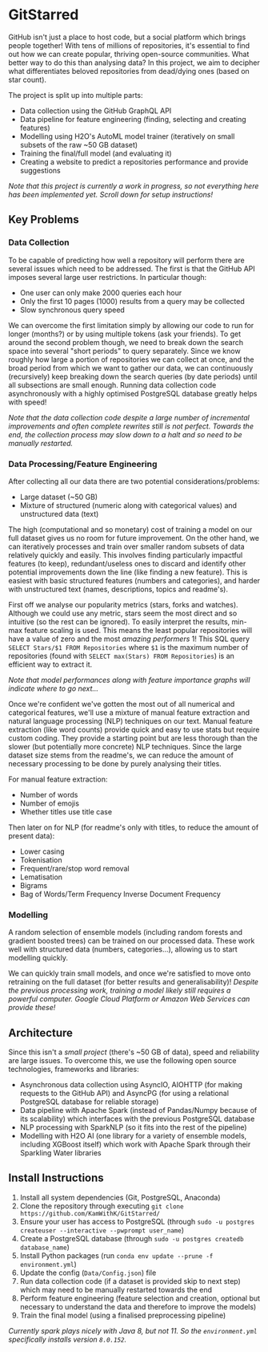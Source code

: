 # GitStarred
GitHub isn't just a place to host code, but a social platform which brings people together!
With tens of millions of repositories, it's essential to find out how we can create popular, thriving open-source communities.
What better way to do this than analysing data?
In this project, we aim to decipher what differentiates beloved repositories from dead/dying ones (based on star count).

The project is split up into multiple parts:
* Data collection using the GitHub GraphQL API
* Data pipeline for feature engineering (finding, selecting and creating features)
* Modelling using H2O's AutoML model trainer (iteratively on small subsets of the raw ~50 GB dataset)
* Training the final/full model (and evaluating it)
* Creating a website to predict a repositories performance and provide suggestions

*Note that this project is currently a work in progress, so not everything here has been implemented yet.*
*Scroll down for setup instructions!*

## Key Problems
### Data Collection
To be capable of predicting how well a repository will perform there are several issues which need to be addressed.
The first is that the GitHub API imposes several large user restrictions.
In particular though:
* One user can only make 2000 queries each hour
* Only the first 10 pages (1000) results from a query may be collected
* Slow synchronous query speed

We can overcome the first limitation simply by allowing our code to run for longer (months?) or by using multiple tokens (ask your friends).
To get around the second problem though, we need to break down the search space into several "short periods" to query separately.
Since we know roughly how large a portion of repositories we can collect at once, and the broad period from which we want to gather our data, we can continuously (recursively) keep breaking down the search queries (by date periods) until all subsections are small enough.
Running data collection code asynchronously with a highly optimised PostgreSQL database greatly helps with speed!

*Note that the data collection code despite a large number of incremental improvements and often complete rewrites still is not perfect.*
*Towards the end, the collection process may slow down to a halt and so need to be manually restarted.*

### Data Processing/Feature Engineering
After collecting all our data there are two potential considerations/problems:
* Large dataset (~50 GB)
* Mixture of structured (numeric along with categorical values) and unstructured data (text)

The high (computational and so monetary) cost of training a model on our full dataset gives us no room for future improvement.
On the other hand, we can iteratively processes and train over smaller random subsets of data relatively quickly and easily.
This involves finding particularly impactful features (to keep), redundant/useless ones to discard and identify other potential improvements down the line (like finding a new feature).
This is easiest with basic structured features (numbers and categories), and harder with unstructured text (names, descriptions, topics and readme's).


First off we analyse our popularity metrics (stars, forks and watches).
Although we could use any metric, stars seem the most direct and so intuitive (so the rest can be ignored).
To easily interpret the results, min-max feature scaling is used.
This means the least popular repositories will have a value of zero and the most *amazing performers* 1!
This SQL query `SELECT Stars/$1 FROM Repositories` where `$1` is the maximum number of repositories (found with `SELECT max(Stars) FROM Repositories`) is an efficient way to extract it.


*Note that model performances along with feature importance graphs will indicate where to go next...*


Once we're confident we've gotten the most out of all numerical and categorical features, we'll use a mixture of manual feature extraction and natural language processing (NLP) techniques on our text.
Manual feature extraction (like word counts) provide quick and easy to use stats but require custom coding.
They provide a starting point but are less thorough than the slower (but potentially more concrete) NLP techniques.
Since the large dataset size stems from the readme's, we can reduce the amount of necessary processing to be done by purely analysing their titles.

For manual feature extraction:
* Number of words
* Number of emojis
* Whether titles use title case

Then later on for NLP (for readme's only with titles, to reduce the amount of present data):
* Lower casing
* Tokenisation
* Frequent/rare/stop word removal
* Lematisation
* Bigrams
* Bag of Words/Term Frequency Inverse Document Frequency

### Modelling
A random selection of ensemble models (including random forests and gradient boosted trees) can be trained on our processed data.
These work well with structured data (numbers, categories...), allowing us to start modelling quickly.

We can quickly train small models, and once we're satisfied to move onto retraining on the full dataset (for better results and generalisability)!
*Despite the previous processing work, training a model likely still requires a powerful computer.*
*Google Cloud Platform or Amazon Web Services can provide these!*

## Architecture
Since this isn't a *small project* (there's ~50 GB of data), speed and reliability are large issues.
To overcome this, we use the following open source technologies, frameworks and libraries:
* Asynchronous data collection using AsyncIO, AIOHTTP (for making requests to the GitHub API) and AsyncPG (for using a relational PostgreSQL database for reliable storage)
* Data pipeline with Apache Spark (instead of Pandas/Numpy because of its scalability) which interfaces with the previous PostgreSQL database
* NLP processing with SparkNLP (so it fits into the rest of the pipeline)
* Modelling with H2O AI (one library for a variety of ensemble models, including XGBoost itself) which work with Apache Spark through their Sparkling Water libraries

## Install Instructions
1. Install all system dependencies (Git, PostgreSQL, Anaconda)
2. Clone the repository through executing `git clone https://github.com/KamWithK/GitStarred/`
3. Ensure your user has access to PostgreSQL (through `sudo -u postgres createuser --interactive --pwprompt user_name`)
4. Create a PostgreSQL database (through `sudo -u postgres createdb database_name`)
5. Install Python packages (run `conda env update --prune -f environment.yml`)
6. Update the config (`Data/Config.json`) file
7. Run data collection code (if a dataset is provided skip to next step) which may need to be manually restarted towards the end
8. Perform feature engineering (feature selection and creation, optional but necessary to understand the data and therefore to improve the models)
9. Train the final model (using a finalised preprocessing pipeline)

*Currently spark plays nicely with Java 8, but not 11. So the `environment.yml` specifically installs version `8.0.152`.*
